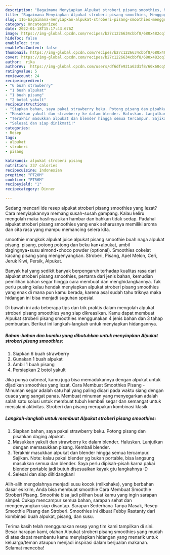 ```yaml
---
description: "Bagaimana Menyiapkan Alpukat stroberi pisang smoothies, Menggugah Selera"
title: "Bagaimana Menyiapkan Alpukat stroberi pisang smoothies, Menggugah Selera"
slug: 116-bagaimana-menyiapkan-alpukat-stroberi-pisang-smoothies-menggugah-selera
category: Uncategorized
date: 2022-01-18T15:17:43.676Z
image: https://img-global.cpcdn.com/recipes/b27c1226634cbbf8/680x482cq70/alpukat-stroberi-pisang-smoothies-foto-resep-utama.jpg
hideToc: false
enableToc: true
enableTocContent: false
thumbnail: https://img-global.cpcdn.com/recipes/b27c1226634cbbf8/680x482cq70/alpukat-stroberi-pisang-smoothies-foto-resep-utama.jpg
cover: https://img-global.cpcdn.com/recipes/b27c1226634cbbf8/680x482cq70/alpukat-stroberi-pisang-smoothies-foto-resep-utama.jpg
author:  rika
authorAv:  https://img-global.cpcdn.com/users/df6dfe921a62d1f8/60x60cq50/avatar.jpg
ratingvalue: 5
reviewcount: 24
recipeingredient:
- "6 buah strawberry"
- "1 buah alpukat"
- "1 buah pisang"
- "2 botol yakult"
recipeinstructions:
- "Siapkan bahan, saya pakai strawberry beku. Potong pisang dan pisahkan daging alpukat."
- "Masukkan yakult dan strawberry ke dalam blender. Haluskan. Lanjutkan dengan memasukkan pisang. Kembali blender."
- "Terakhir masukkan alpukat dan blender hingga semua tercampur. Sajikan. Note: kalau pakai blender yg bukan portable, bisa langsung masukkan semua dan blender. Saya perlu dipisah-pisah karna pakai blender portable jadi butuh disesuaikan kayak gtu langkahnya :D"
- "Selesai dan siap dinikmati!"
categories:
- Resep
tags:
- alpukat
- stroberi
- pisang

katakunci: alpukat stroberi pisang 
nutrition: 237 calories
recipecuisine: Indonesian
preptime: "PT20M"
cooktime: "PT56M"
recipeyield: "1"
recipecategory: Dinner

---
```



Sedang mencari ide resep alpukat stroberi pisang smoothies yang lezat? Cara menyiapkannya memang susah-susah gampang. Kalau keliru mengolah maka hasilnya akan hambar dan bahkan tidak sedap. Padahal alpukat stroberi pisang smoothies yang enak seharusnya memiliki aroma dan cita rasa yang mampu memancing selera kita.


smoothie mangkok alpukat juice alpukat pisang smoothie buah naga alpukat pisang. pisang, potong potong dan beku kan•alpukat, ambil dagingnya•susu almond•choco powder (optional). Smoothies cokelat kacang pisang yang mengenyangkan. Stroberi, Pisang, Apel Melon, Ceri, Jeruk Kiwi, Persik, Alpukat.

Banyak hal yang sedikit banyak berpengaruh terhadap kualitas rasa dari alpukat stroberi pisang smoothies, pertama dari jenis bahan, kemudian pemilihan bahan segar hingga cara membuat dan menghidangkannya. Tak perlu pusing kalau hendak menyiapkan alpukat stroberi pisang smoothies yang enak di mana pun kamu berada, karena asal sudah tahu triknya maka hidangan ini bisa menjadi suguhan spesial.


Di bawah ini ada beberapa tips dan trik praktis dalam mengolah alpukat stroberi pisang smoothies yang siap dikreasikan. Kamu dapat membuat Alpukat stroberi pisang smoothies menggunakan 4 jenis bahan dan 3 tahap pembuatan. Berikut ini langkah-langkah untuk menyiapkan hidangannya.

<!--inarticleads1-->

##### Bahan-bahan dan bumbu yang dibutuhkan untuk menyiapkan Alpukat stroberi pisang smoothies:

1. Siapkan 6 buah strawberry
1. Gunakan 1 buah alpukat
1. Ambil 1 buah pisang
1. Persiapkan 2 botol yakult


Jika punya oatmeal, kamu juga bisa memadukannya dengan alpukat untuk dijadikan smoothies yang lezat. Cara Membuat Smoothies Pisang - Minuman segar adalah satu hal yang paling dicari pada waktu siang dengan cuaca yang sangat panas. Membuat minuman yang menyegarkan adalah salah satu solusi untuk membuat tubuh kembali segar dan semangat untuk menjalani aktivitas. Stroberi dan pisang merupakan kombinasi klasik. 

<!--inarticleads2-->

##### Langkah-langkah untuk membuat Alpukat stroberi pisang smoothies:

1. Siapkan bahan, saya pakai strawberry beku. Potong pisang dan pisahkan daging alpukat.
1. Masukkan yakult dan strawberry ke dalam blender. Haluskan. Lanjutkan dengan memasukkan pisang. Kembali blender.
1. Terakhir masukkan alpukat dan blender hingga semua tercampur. Sajikan. Note: kalau pakai blender yg bukan portable, bisa langsung masukkan semua dan blender. Saya perlu dipisah-pisah karna pakai blender portable jadi butuh disesuaikan kayak gtu langkahnya :D
1. Selesai dan siap dihidangkan!

Alih-alih mengolahnya menjadi susu kocok (milkshake), yang berbahan dasar es krim, Anda bisa membuat smoothie Cara Membuat Smoothie Stroberi Pisang. Smoothie bisa jadi pilihan buat kamu yang ingin sarapan simpel. Cukup mencampur semua bahan, sarapan sehat dan mengenyangkan siap disantap. Sarapan Sederhana Tanpa Masak, Resep Smoothie Pisang dan Stroberi. Smoothies ini dibuat Febby Rastanty dari kombinasi buah alpukat, pisang, dan susu. 

Terima kasih telah menggunakan resep yang tim kami tampilkan di sini. Besar harapan kami, olahan Alpukat stroberi pisang smoothies yang mudah di atas dapat membantu kamu menyiapkan hidangan yang menarik untuk keluarga/teman ataupun menjadi inspirasi dalam berjualan makanan. Selamat mencoba!
